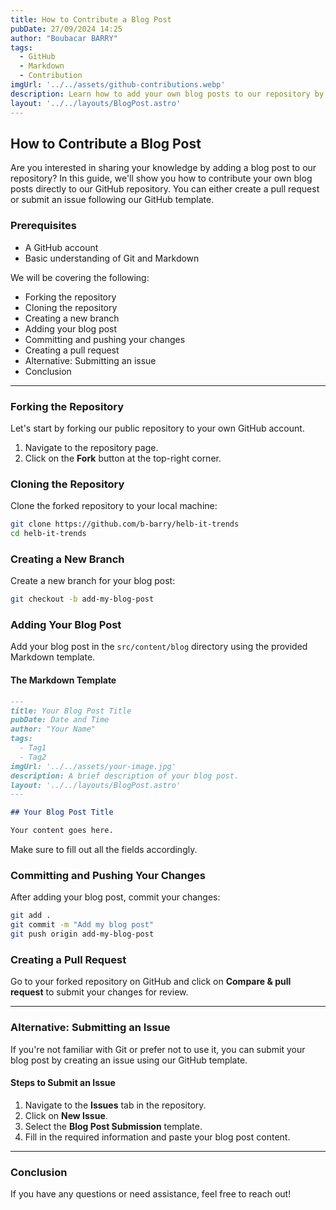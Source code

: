 ```yaml
---
title: How to Contribute a Blog Post
pubDate: 27/09/2024 14:25
author: "Boubacar BARRY"
tags:
  - GitHub
  - Markdown
  - Contribution
imgUrl: '../../assets/github-contributions.webp'
description: Learn how to add your own blog posts to our repository by creating a pull request or submitting an issue using our GitHub template.
layout: '../../layouts/BlogPost.astro'
---
```



## How to Contribute a Blog Post

Are you interested in sharing your knowledge by adding a blog post to our repository? In this guide, we'll show you how to contribute your own blog posts directly to our GitHub repository. You can either create a pull request or submit an issue following our GitHub template.

### Prerequisites

- A GitHub account
- Basic understanding of Git and Markdown

We will be covering the following:

- Forking the repository
- Cloning the repository
- Creating a new branch
- Adding your blog post
- Committing and pushing your changes
- Creating a pull request
- Alternative: Submitting an issue
- Conclusion

---

### Forking the Repository

Let's start by forking our public repository to your own GitHub account.

1. Navigate to the repository page.
2. Click on the **Fork** button at the top-right corner.

### Cloning the Repository

Clone the forked repository to your local machine:

```bash
git clone https://github.com/b-barry/helb-it-trends
cd helb-it-trends
```

### Creating a New Branch

Create a new branch for your blog post:

```bash
git checkout -b add-my-blog-post
```

### Adding Your Blog Post

Add your blog post in the `src/content/blog` directory using the provided Markdown template.

#### The Markdown Template

```markdown
---
title: Your Blog Post Title
pubDate: Date and Time
author: "Your Name"
tags:
  - Tag1
  - Tag2
imgUrl: '../../assets/your-image.jpg'
description: A brief description of your blog post.
layout: '../../layouts/BlogPost.astro'
---

## Your Blog Post Title

Your content goes here.
```

Make sure to fill out all the fields accordingly.

### Committing and Pushing Your Changes

After adding your blog post, commit your changes:

```bash
git add .
git commit -m "Add my blog post"
git push origin add-my-blog-post
```

### Creating a Pull Request

Go to your forked repository on GitHub and click on **Compare & pull request** to submit your changes for review.

---

### Alternative: Submitting an Issue

If you're not familiar with Git or prefer not to use it, you can submit your blog post by creating an issue using our GitHub template.

#### Steps to Submit an Issue

1. Navigate to the **Issues** tab in the repository.
2. Click on **New Issue**.
3. Select the **Blog Post Submission** template.
4. Fill in the required information and paste your blog post content.

---

### Conclusion

If you have any questions or need assistance, feel free to reach out!
